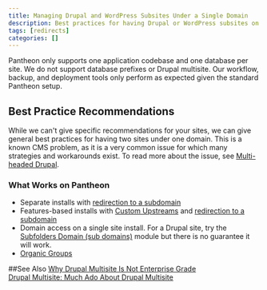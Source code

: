 ```yaml
---
title: Managing Drupal and WordPress Subsites Under a Single Domain
description: Best practices for having Drupal or WordPress subsites on one domain.
tags: [redirects]
categories: []
---
```

Pantheon only supports one application codebase and one database per site. We do not support database prefixes or Drupal multisite. Our workflow, backup, and deployment tools only perform as expected given the standard Pantheon setup.

## Best Practice Recommendations
While we can't give specific recommendations for your sites, we can give general best practices for having two sites under one domain. This is a known CMS problem, as it is a very common issue for which many strategies and workarounds exist. To read more about the issue, see [Multi-headed Drupal](https://www.palantir.net/blog/multi-headed-drupal).

### What Works on Pantheon

- Separate installs with [redirection to a subdomain](/docs/domains/#-see-more-redirect-scenarios)
- Features-based installs with [Custom Upstreams](/docs/custom-upstream) and [redirection to a subdomain](/docs/domains/#-see-more-redirect-scenarios)
- Domain access on a single site install. For a Drupal site, try the [Subfolders Domain (sub domains)](https://www.drupal.org/project/subfolders_domain) module but there is no guarantee it will work.
- [Organic Groups](https://www.drupal.org/project/og)  

##See Also
[Why Drupal Multisite Is Not Enterprise Grade](https://pantheon.io/blog/why-drupal-multisite-not-enterprise-grade)  
[Drupal Multisite: Much Ado About Drupal Multisite](https://pantheon.io/blog/drupal-multisite-much-ado-about-drupal-multisite)  
